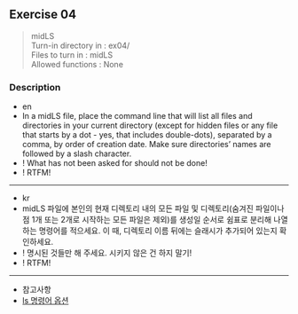 ## Exercise 04
> midLS<br />
> Turn-in directory in : ex04/<br />
> Files to turn in : midLS<br />
> Allowed functions : None

### Description
- en
- In a midLS file, place the command line that will list all files and directories in your
current directory (except for hidden files or any file that starts by a dot - yes, that
includes double-dots), separated by a comma, by order of creation date. Make sure
directories’ names are followed by a slash character.
- ! What has not been asked for should not be done!
- ! RTFM!

---

- kr
- midLS 파일에 본인의 현재 디렉토리 내의 모든 파일 및 디렉토리(숨겨진 파일이나 점 1개 또는 2개로 시작하는 모든 파일은 제외)를 생성일 순서로 쉼표로 분리해 나열하는 명령어를 적으세요. 이 때, 디렉토리 이름 뒤에는 슬래시가 추가되어 있는지 확인하세요.
- ! 명시된 것들만 해 주세요. 시키지 않은 건 하지 말기!
- ! RTFM!

---

- 참고사항
- [ls 명령어 옵션](https://akdl911215.tistory.com/201)
